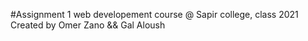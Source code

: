 #Assignment 1
web developement course @ Sapir college, class 2021
Created by Omer Zano && Gal Aloush

